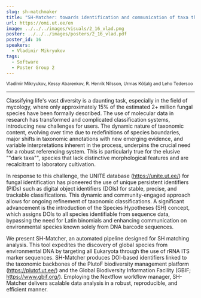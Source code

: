 ```yaml
---
slug: sh-matchmaker
title: "SH-Matcher: towards identification and communication of taxa through species hypotheses"
url: https://omi.ut.ee/en
image: ../../../images/visuals/2_16_vlad.png
poster: ../../../images/posters/2_16_vlad.pdf
poster_id: 16
speakers:
  - Vladimir Mikryukov
tags:
  - Software
  - Poster Group 2
---
```


<div className="mb-8">
  <small className="typo-small">
    Vladimir Mikryukov, Kessy Abarenkov, R. Henrik Nilsson, Urmas Kõljalg and Leho Tedersoo
  </small>
</div>

<hr className="border-t border-gray-50 mb-4 opacity-20" />

Classifying life's vast diversity is a daunting task, especially in the field of mycology, where only approximately 15% of the estimated 2+ million fungal species have been formally described. The use of molecular data in research has transformed and complicated classification systems, introducing new challenges for users. The dynamic nature of taxonomic content, evolving over time due to redefinitions of species boundaries, major shifts in taxonomic annotations with new emerging evidence, and variable interpretations inherent in the process, underpins the crucial need for a robust referencing system. This is particularly true for the elusive ""dark taxa"", species that lack distinctive morphological features and are recalcitrant to laboratory cultivation.

In response to this challenge, the UNITE database (https://unite.ut.ee/) for fungal identification has pioneered the use of unique persistent identifiers (PIDs) such as digital object identifiers (DOIs) for stable, precise, and trackable classifications. This dynamic and community-engaged approach allows for ongoing refinement of taxonomic classifications. A significant advancement is the introduction of the Species Hypotheses (SH) concept, which assigns DOIs to all species identifiable from sequence data, bypassing the need for Latin binomials and enhancing communication on environmental species known solely from DNA barcode sequences.

We present SH-Matcher, an automated pipeline designed for SH matching analysis. This tool expedites the discovery of global species from environmental DNA by targeting all Eukaryota through the use of rRNA ITS marker sequences. SH-Matcher produces DOI-based identifiers linked to the taxonomic backbones of the PlutoF biodiversity management platform (https://plutof.ut.ee/) and the Global Biodiversity Information Facility (GBIF; https://www.gbif.org/). Employing the Nextflow workflow manager, SH-Matcher delivers scalable data analysis in a robust, reproducible, and efficient manner.